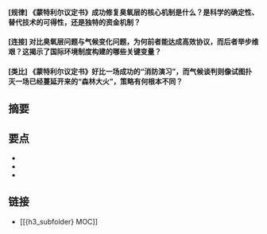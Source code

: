 #### [规律] 《蒙特利尔议定书》成功修复臭氧层的核心机制是什么？是科学的确定性、替代技术的可得性，还是独特的资金机制？


#### [连接] 对比臭氧层问题与气候变化问题，为何前者能达成高效协议，而后者举步维艰？这揭示了国际环境制度构建的哪些关键变量？


#### [类比] 《蒙特利尔议定书》好比一场成功的“消防演习”，而气候谈判则像试图扑灭一场已经蔓延开来的“森林大火”，策略有何根本不同？


## 摘要


## 要点

- 
- 
- 

## 链接

- [[{h3_subfolder} MOC]]

